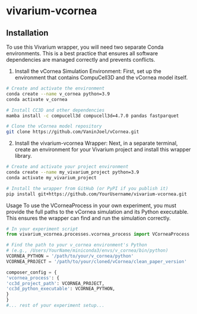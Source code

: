 # vivarium-vcornea

## Installation
To use this Vivarium wrapper, you will need two separate Conda environments. This is a best practice that ensures all software dependencies are managed correctly and prevents conflicts.

1. Install the vCornea Simulation Environment:
First, set up the environment that contains CompuCell3D and the vCornea model itself.

```Bash
# Create and activate the environment
conda create --name v_cornea python=3.9
conda activate v_cornea

# Install CC3D and other dependencies
mamba install -c compucell3d compucell3d=4.7.0 pandas fastparquet

# Clone the vCornea model repository
git clone https://github.com/VaninJoel/vCornea.git 
```

2. Install the vivarium-vcornea Wrapper:
Next, in a separate terminal, create an environment for your Vivarium project and install this wrapper library.

```Bash
# Create and activate your project environment
conda create --name my_vivarium_project python=3.9
conda activate my_vivarium_project

# Install the wrapper from GitHub (or PyPI if you publish it)
pip install git+https://github.com/YourUsername/vivarium-vcornea.git
```
Usage
To use the VCorneaProcess in your own experiment, you must provide the full paths to the vCornea simulation and its Python executable. This ensures the wrapper can find and run the simulation correctly.

```Python
# In your experiment script
from vivarium_vcornea.processes.vcornea_process import VCorneaProcess

# Find the path to your v_cornea environment's Python
# (e.g., /Users/YourName/miniconda3/envs/v_cornea/bin/python)
VCORNEA_PYTHON = '/path/to/your/v_cornea/python'
VCORNEA_PROJECT = '/path/to/your/cloned/vCornea/clean_paper_version'

composer_config = {
'vcornea_process': {
'cc3d_project_path': VCORNEA_PROJECT,
'cc3d_python_executable': VCORNEA_PYTHON,
}
}
#... rest of your experiment setup...
```